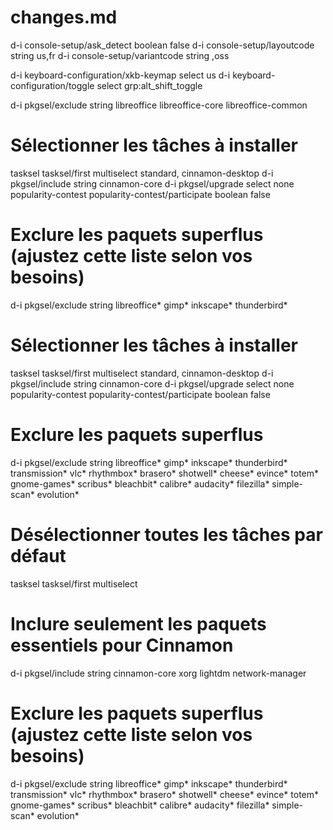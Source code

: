 # changes.md

d-i console-setup/ask_detect boolean false
d-i console-setup/layoutcode string us,fr
d-i console-setup/variantcode string ,oss

d-i keyboard-configuration/xkb-keymap select us
d-i keyboard-configuration/toggle select grp:alt_shift_toggle

d-i pkgsel/exclude string libreoffice libreoffice-core libreoffice-common

# Sélectionner les tâches à installer
tasksel tasksel/first multiselect standard, cinnamon-desktop
d-i pkgsel/include string cinnamon-core
d-i pkgsel/upgrade select none
popularity-contest popularity-contest/participate boolean false

# Exclure les paquets superflus (ajustez cette liste selon vos besoins)
d-i pkgsel/exclude string libreoffice* gimp* inkscape* thunderbird* 

# Sélectionner les tâches à installer
tasksel tasksel/first multiselect standard, cinnamon-desktop
d-i pkgsel/include string cinnamon-core
d-i pkgsel/upgrade select none
popularity-contest popularity-contest/participate boolean false

# Exclure les paquets superflus
d-i pkgsel/exclude string libreoffice* gimp* inkscape* thunderbird* transmission* vlc* rhythmbox* brasero* shotwell* cheese* evince* totem* gnome-games* scribus* bleachbit* calibre* audacity* filezilla* simple-scan* evolution*


# Désélectionner toutes les tâches par défaut
tasksel tasksel/first multiselect 

# Inclure seulement les paquets essentiels pour Cinnamon
d-i pkgsel/include string cinnamon-core xorg lightdm network-manager

# Exclure les paquets superflus (ajustez cette liste selon vos besoins)
d-i pkgsel/exclude string libreoffice* gimp* inkscape* thunderbird* transmission* vlc* rhythmbox* brasero* shotwell* cheese* evince* totem* gnome-games* scribus* bleachbit* calibre* audacity* filezilla* simple-scan* evolution*

